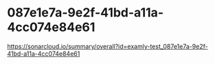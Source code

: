 # 087e1e7a-9e2f-41bd-a11a-4cc074e84e61
https://sonarcloud.io/summary/overall?id=examly-test_087e1e7a-9e2f-41bd-a11a-4cc074e84e61
